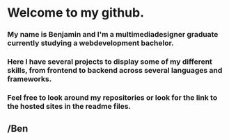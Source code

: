 # Welcome to my github.

### My name is Benjamin and I'm a multimediadesigner graduate currently studying a webdevelopment bachelor.
 ### Here I have several projects to display some of my different skills, from frontend to backend across several languages and frameworks.
 ### Feel free to look around my repositories or look for the link to the hosted sites in the readme files.

## /Ben
